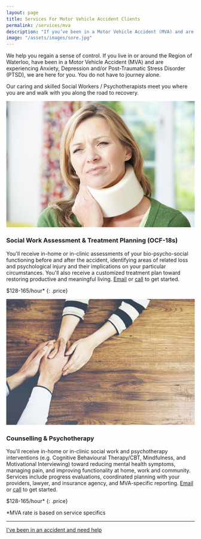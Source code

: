 ```yaml
---
layout: page
title: Services For Motor Vehicle Accident Clients
permalink: /services/mva
description: "If you’ve been in a Motor Vehicle Accident (MVA) and are experiencing Anxiety, Depression and/or Post-Traumatic Stress Disorder (PTSD), you don’t have to journey alone. Our caring and skilled Social Workers / Psychotherapists will walk with you. We'll help you regain a sense of control."
image: "/assets/images/sore.jpg"
---
```


We help you regain a sense of control. If you live in or around the Region of Waterloo, have been in a Motor Vehicle Accident (MVA) and are experiencing Anxiety, Depression and/or Post-Traumatic Stress Disorder (PTSD), we are here for you. You do not have to journey alone. 

Our caring and skilled Social Workers / Psychotherapists meet you where you are and walk with you along the road to recovery.
 

<div class="service-item">
<div class="service-item-title">
<img src="/assets/images/sore.jpg" alt="" id="assessment">
</div>
<div class="service-item-description" markdown="1">

### Social Work Assessment & Treatment Planning (OCF-18s)

You'll receive in-home or in-clinic assessments of your bio-psycho-social functioning before and after the accident, identifying areas of related loss and psychological injury and their implications on your particular circumstances. You'll also receive a customized treatment plan toward restoring productive and meaningful living. [Email](mailto:admin@midtowncounselling.ca) or [call](tel:2263133335) to get started.

$128-165/hour* 
{: .price}

</div>
</div>

<div class="service-item">
<div class="service-item-title">
<img src="/assets/images/two-hands.jpg" alt="" id="counselling">
</div>
<div class="service-item-description" markdown="1">

### Counselling & Psychotherapy

You'll receive in-home or in-clinic social work and psychotherapy interventions (e.g. Cognitive Behavioural Therapy/CBT, Mindfulness, and Motivational Interviewing) toward reducing mental health symptoms, managing pain, and improving functionality at home, work and community. Services include progress evaluations, coordinated planning with your providers, lawyer, and insurance agency, and MVA-specific reporting. [Email](mailto:admin@midtowncounselling.ca) or [call](tel:2263133335) to get started.


$128-165/hour* 
{: .price}

</div>
</div>
 *MVA rate is based on service specifics



 
-----------

<div class="callout-link"><a class="link-button" href="/contact/#booknow">I've been in an accident and need help</a></div>
